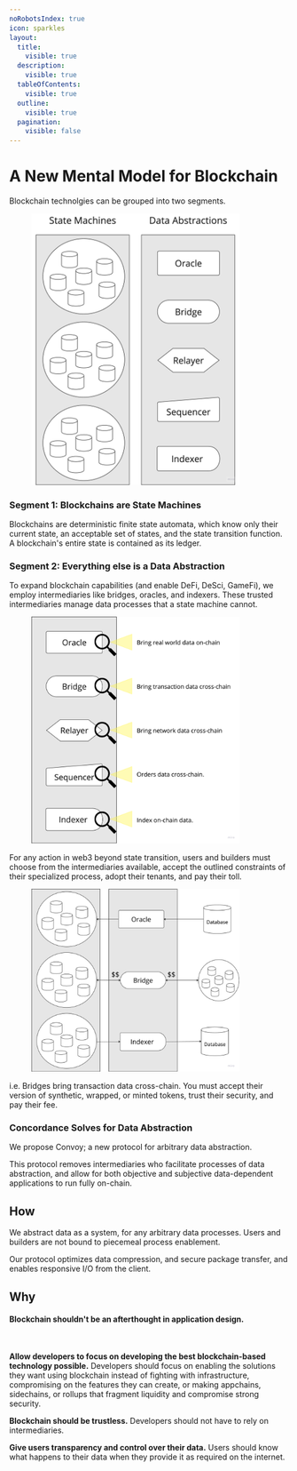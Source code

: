 ```yaml
---
noRobotsIndex: true
icon: sparkles
layout:
  title:
    visible: true
  description:
    visible: true
  tableOfContents:
    visible: true
  outline:
    visible: true
  pagination:
    visible: false
---
```


# A New Mental Model for Blockchain

Blockchain technolgies can be grouped into two segments.&#x20;

<figure><img src="../.gitbook/assets/image (1) (1).png" alt="" width="375"><figcaption></figcaption></figure>

### Segment 1: Blockchains are State Machines&#x20;

Blockchains are deterministic finite state automata, which know only their current state, an acceptable set of states, and the state transition function. A blockchain's entire state is contained as its ledger.

### Segment 2: Everything else is a Data Abstraction&#x20;

To expand blockchain capabilities (and enable DeFi, DeSci, GameFi), we employ intermediaries like bridges, oracles, and indexers. These trusted intermediaries manage data processes that a state machine cannot.&#x20;

<figure><img src="../.gitbook/assets/image (3).png" alt="" width="375"><figcaption></figcaption></figure>

For any action in web3 beyond state transition, users and builders must choose from the intermediaries available, accept the outlined constraints of their specialized process, adopt their tenants, and pay their toll.&#x20;

<figure><img src="../.gitbook/assets/image (2).png" alt="" width="375"><figcaption></figcaption></figure>

i.e. Bridges bring transaction data cross-chain. You must accept their version of synthetic, wrapped, or minted tokens, trust their security, and pay their fee.&#x20;

### Concordance Solves for Data Abstraction&#x20;

We propose Convoy; a new protocol for arbitrary data abstraction. &#x20;

This protocol removes intermediaries who facilitate processes of data abstraction, and allow for both objective and subjective data-dependent applications to run fully on-chain.&#x20;

## How

We abstract data as a system, for any arbitrary data processes. Users and builders are not bound to piecemeal process enablement.&#x20;

Our protocol optimizes data compression, and secure package transfer, and enables responsive I/O from the client.&#x20;

## Why

#### Blockchain shouldn't be an afterthought in application design.&#x20;

<figure><img src="../.gitbook/assets/Screenshot 2024-10-16 at 4.12.51 PM.png" alt=""><figcaption></figcaption></figure>



**Allow developers to focus on developing the best blockchain-based technology possible.** Developers should focus on enabling the solutions they want using blockchain instead of fighting with infrastructure, compromising on the features they can create, or making appchains, sidechains, or rollups that fragment liquidity and compromise strong security.

**Blockchain should be trustless.** Developers should not have to rely on intermediaries. &#x20;

**Give users transparency and control over their data.** Users should know what happens to their data when they provide it as required on the internet.
